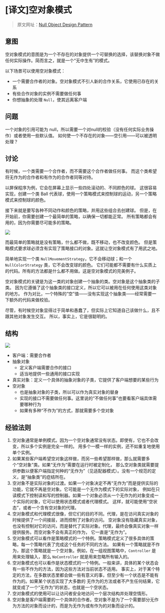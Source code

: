 # [译文]空对象模式

> 原文网址：[Null Object Design Pattern](https://sourcemaking.com/design_patterns/null_object)

## 意图
空对象模式的意图是为一个不存在的对象提供一个可替换的选择，该替换对象不做任何实际操作。简而言之，就是一个“无中生有”的模式。

以下场景可以使用空对象模式：

- 一个需要合作者的对象。空对象模式不引人新的合作关系，它使用已存在的关系
- 有些合作对象的实例不需要做任何事
- 你想抽象的处理 `Null`，使其远离客户端

## 问题
一个对象的引用可能为 null，所以需要一个对null的校验（没有任何实际业务操作）或者使用一些默认值。
如何使一个不存在的对象——空引用——可以被透明处理？

## 讨论
有时候，一个类需要一个合作者，而不需要这个合作者做任何事。
而这个类希望将无作为的合作者和有作为的合作者同等对待。

以屏保程序为例，它会在屏幕上显示一些四处滚动的、不同颜色的球。
这很容易实现，创建一个类 Ball 代表球，使用一个策略模式来控制球的运动，另一个策略模式来控制球的颜色。

接下来就是要写各种不同动作和颜色的策略，并用这些组合去创建球。
但是，在开始前，你需要创建一个最简单的策略，以确保一切都能正常。
所有策略都会有用的，因为你需要尽可能多的策略。

![](https://sourcemaking.com/files/v2/content/patterns/Null_Object1.png)

而最简单的策略就是没有策略，什么都不做，既不移动，也不改变颜色。
但是策略模式要求球必须含有实现了策略接口的对象。这就让空对象模式有了用武之地。

简单地实现一个类 `NullMovementStrategy`，它不会移动球；和一个 `NullColorStrategy` 类，它不会改变球的颜色。
它们可能都不需要有什么实质上的代码。所有的方法都是什么都不用做。这是空对象模式的完美例子。

空对象模式的关键是为这一类的对象创建一个抽象的类。空对象是这个抽象类的子类。
因为它遵循了这个抽象类的接口定义，所以它可以被用在任何使用这类对象的地方。
作为对比，一个特殊的“空”值——没有实现这个抽象类——经常需要一下额外的代码来做校验。

尽管，有时候空对象显得过于简单和愚蠢了，但实际上它知道自己该做什么，且不跟其他对象发生交互。
所以，事实上，它是很聪明的。

## 结构

![](https://sourcemaking.com/files/v2/content/patterns/Null_Object2.png)

- 客户端：需要合作者
- 抽象对象
    - 定义客户端需要合作的接口
    - 适当地提供一些通用的接口实现
- 真实对象：定义一个具体的抽象对象的子类，它提供了客户端想要的某些行为
- 空对象
    - 也是抽象对象的子类，所以可以作为真实对象的替身
    - 实现的接口不需要做任何事。这里说的“不做任何事”也要看客户端具体需要哪种行为
    - 如果有多种“不作为”的方式，那就需要多个空对象

## 经验法则
1. 空对象通常是单例模式。因为一个空对象通常没有状态。即使有，它也不会改变，所以多个实例是完全一样的。
用多个一模一样的实例，还不如重复地使用单个实例。
2. 如果某些客户端希望空对象这样做，而另一些希望那样做，那么就需要多个“空对象”类。如果“无作为”需要在运行时被定制化，
那么空对象类就需要提供参数以便客户端指定何种的“无作为”（见适配器模式）。没有一个规范的定义，是“抽象类”的症结所在。
3. 空对象不是实际对象的过渡。如果一个对象决定不再“无作为”而是提供实际的功能，它就不再是空对象。它可能是一个无作为模式下的实际对象，
例如在只读模式下控制读和写的控制器。如果一个对象必须从一个无作为的对象变成一个实际的对象，它可以使用状态模式或者代理模式。
这样，就可能使用“空状态”，或者一个含有空对象的代理。
4. 空对象模式和代理模式很像，但它们的目的不同。代理，是在访问真实对象的时候提供了一个间接层，进而控制了对象的访问。
空对象没有隐藏真实对象，也没有控制对它的访问，而是替代了实际对象。代理，最终会像真实对象一样提供服务。而空对象不会有真正的作为，
它一直是“无作为”。
5. 空对象模式可以看作是策略模式的一个特例。策略模式定义了很多具体的策略，每一个策略代表了完成这个任务的不同的方法。
如果有一个策略就是不作为，那这个策略就是一个空对象。例如，在一组视图策略中，`Controller` 是用来处理输入，那么
`NoController` 就是用来忽略所有输入的。
6. 空对象模式也可以看作是状态模式的一个特例。一般来讲，具体的某个状态会有一些不作为的方法，因为这些方法对当前状态不适用。
事实上，对于某个特定的方法，在多数状态里都会做一些有意义的事，但至少有一个状态是不能有作为的。如果某个状态实现了大多数的
无作为的方法或者不产生任何结果，它就变成了一个“无作为”的状态，也就是一个空状态。
7. 空对象模式的使用可以让访问者安全地访问一个层次结构并处理空情形。
8. 空对象是客户端需要的一个具体的合作者。空对象不是为了一个需要部分无作为方法的对象而设计的，而是为无作为或有作为的对象而设计的。


